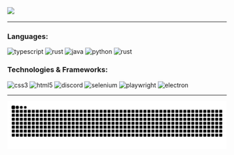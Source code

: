 <img src="https://i.postimg.cc/SR8Zgrzt/apostel1337.png">

---

### Languages:

<p align="left">
  
![typescript](https://img.shields.io/badge/cplusplus-black?style=flat-square&logo=cplusplus)
![rust](https://img.shields.io/badge/csharp-black?style=flat-square&logo=c#)
![java](https://custom-icon-badges.herokuapp.com/badge/js-black.svg?logo=js&logoColor=white&style=flat-square)
![python](https://img.shields.io/badge/python-black?style=flat-square&logo=python)
![rust](https://img.shields.io/badge/rust-black?style=flat-square&logo=rust)
</p>

### Technologies & Frameworks:

<p align="left">
  
![css3](https://img.shields.io/badge/css-black?style=flat-square&logo=css&logoColor=1572B6)
![html5](https://img.shields.io/badge/html5-black?style=flat-square&logo=html5)
![discord](https://img.shields.io/badge/discord.js-black?style=flat-square&logo=discord)
![selenium](https://img.shields.io/badge/selenium-black?style=flat-square&logo=selenium)
![playwright](https://custom-icon-badges.herokuapp.com/badge/playwright-black.svg?logo=playwright&logoColor=white&style=flat-square)
![electron](https://img.shields.io/badge/electron-black?style=flat-square&logo=electron)
</p>

---

![github contribution grid snake animation](https://raw.githubusercontent.com/0-don/0-don/output/github-contribution-grid-snake-dark.svg)
